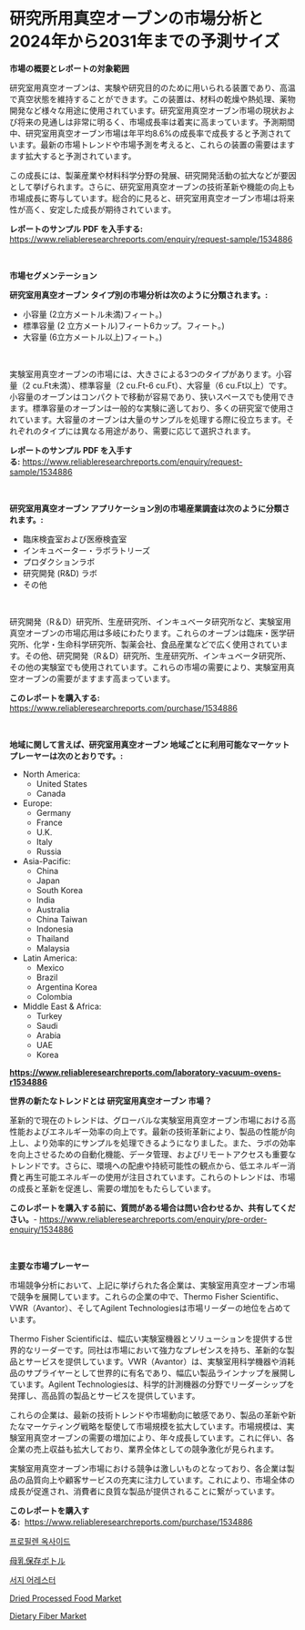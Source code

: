 <p><h1>研究所用真空オーブンの市場分析と2024年から2031年までの予測サイズ</h1></p><p><strong>市場の概要とレポートの対象範囲</strong></p>
<p><p>研究室用真空オーブンは、実験や研究目的のために用いられる装置であり、高温で真空状態を維持することができます。この装置は、材料の乾燥や熱処理、薬物開発など様々な用途に使用されています。研究室用真空オーブン市場の現状および将来の見通しは非常に明るく、市場成長率は着実に高まっています。予測期間中、研究室用真空オーブン市場は年平均8.6%の成長率で成長すると予測されています。最新の市場トレンドや市場予測を考えると、これらの装置の需要はますます拡大すると予測されています。</p><p>この成長には、製薬産業や材料科学分野の発展、研究開発活動の拡大などが要因として挙げられます。さらに、研究室用真空オーブンの技術革新や機能の向上も市場成長に寄与しています。総合的に見ると、研究室用真空オーブン市場は将来性が高く、安定した成長が期待されています。</p></p>
<p><strong>レポートのサンプル PDF を入手する:</strong> <a href="https://www.reliableresearchreports.com/enquiry/request-sample/1534886">https://www.reliableresearchreports.com/enquiry/request-sample/1534886</a></p>
<p>&nbsp;</p>
<p><strong>市場セグメンテーション</strong></p>
<p><strong>研究室用真空オーブン タイプ別の市場分析は次のように分類されます。:</strong></p>
<p><ul><li>小容量 (2立方メートル未満)フィート。)</li><li>標準容量 (2 立方メートル)フィート6カップ。フィート。)</li><li>大容量 (6立方メートル以上)フィート。)</li></ul></p>
<p>&nbsp;</p>
<p><p>実験室用真空オーブンの市場には、大きさによる3つのタイプがあります。小容量（2 cu.Ft未満）、標準容量（2 cu.Ft-6 cu.Ft）、大容量（6 cu.Ft以上）です。小容量のオーブンはコンパクトで移動が容易であり、狭いスペースでも使用できます。標準容量のオーブンは一般的な実験に適しており、多くの研究室で使用されています。大容量のオーブンは大量のサンプルを処理する際に役立ちます。それぞれのタイプには異なる用途があり、需要に応じて選択されます。</p></p>
<p><strong>レポートのサンプル PDF を入手する:</strong>&nbsp;<a href="https://www.reliableresearchreports.com/enquiry/request-sample/1534886">https://www.reliableresearchreports.com/enquiry/request-sample/1534886</a></p>
<p>&nbsp;</p>
<p><strong> 研究室用真空オーブン アプリケーション別の市場産業調査は次のように分類されます。:</strong></p>
<p><ul><li>臨床検査室および医療検査室</li><li>インキュベーター・ラボラトリーズ</li><li>プロダクションラボ</li><li>研究開発 (R&D) ラボ</li><li>その他</li></ul></p>
<p>&nbsp;</p>
<p><p>研究開発（R＆D）研究所、生産研究所、インキュベータ研究所など、実験室用真空オーブンの市場応用は多岐にわたります。これらのオーブンは臨床・医学研究所、化学・生命科学研究所、製薬会社、食品産業などで広く使用されています。その他、研究開発（R＆D）研究所、生産研究所、インキュベータ研究所、その他の実験室でも使用されています。これらの市場の需要により、実験室用真空オーブンの需要がますます高まっています。</p></p>
<p><strong>このレポートを購入する:</strong>&nbsp; <a href="https://www.reliableresearchreports.com/purchase/1534886">https://www.reliableresearchreports.com/purchase/1534886</a></p>
<p>&nbsp;</p>
<p><strong>地域に関して言えば、研究室用真空オーブン 地域ごとに利用可能なマーケットプレーヤーは次のとおりです。:</strong></p>
<p><ul>
    <li>
        North America:
        <ul>
            <li>United States</li>
            <li>Canada</li>
        </ul>
    </li>
    <li>
        Europe:
        <ul>
            <li>Germany</li>
            <li>France</li>
            <li>U.K.</li>
            <li>Italy</li>
            <li>Russia</li>
        </ul>
    </li>
    <li>
        Asia-Pacific:
        <ul>
            <li>China</li>
            <li>Japan</li>
            <li>South Korea</li>
            <li>India</li>
            <li>Australia</li>
            <li>China Taiwan</li>
            <li>Indonesia</li>
            <li>Thailand</li>
            <li>Malaysia</li>
        </ul>
    </li>
    <li>
        Latin America:
        <ul>
            <li>Mexico</li>
            <li>Brazil</li>
            <li>Argentina Korea</li>
            <li>Colombia</li>
        </ul>
    </li>
    <li>
        Middle East & Africa:
        <ul>
            <li>Turkey</li>
            <li>Saudi</li>
            <li>Arabia</li>
            <li>UAE</li>
            <li>Korea</li>
        </ul>
    </li>
    </ul></p>
<p><strong><a href="https://www.reliableresearchreports.com/laboratory-vacuum-ovens-r1534886">https://www.reliableresearchreports.com/laboratory-vacuum-ovens-r1534886</a></strong>&nbsp;</p>
<p><strong>世界の新たなトレンドとは 研究室用真空オーブン 市場？</strong></p>
<p><p>革新的で現在のトレンドは、グローバルな実験室用真空オーブン市場における高性能およびエネルギー効率の向上です。最新の技術革新により、製品の性能が向上し、より効率的にサンプルを処理できるようになりました。また、ラボの効率を向上させるための自動化機能、データ管理、およびリモートアクセスも重要なトレンドです。さらに、環境への配慮や持続可能性の観点から、低エネルギー消費と再生可能エネルギーの使用が注目されています。これらのトレンドは、市場の成長と革新を促進し、需要の増加をもたらしています。</p></p>
<p><strong>このレポートを購入する前に、質問がある場合は問い合わせるか、共有してください。</strong>- <a href="https://www.reliableresearchreports.com/enquiry/pre-order-enquiry/1534886">https://www.reliableresearchreports.com/enquiry/pre-order-enquiry/1534886</a></p>
<p>&nbsp;</p>
<p><strong>主要な市場プレーヤー</strong></p>
<p><p>市場競争分析において、上記に挙げられた各企業は、実験室用真空オーブン市場で競争を展開しています。これらの企業の中で、Thermo Fisher Scientific、VWR（Avantor）、そしてAgilent Technologiesは市場リーダーの地位を占めています。</p><p>Thermo Fisher Scientificは、幅広い実験室機器とソリューションを提供する世界的なリーダーです。同社は市場において強力なプレゼンスを持ち、革新的な製品とサービスを提供しています。VWR（Avantor）は、実験室用科学機器や消耗品のサプライヤーとして世界的に有名であり、幅広い製品ラインナップを展開しています。Agilent Technologiesは、科学的計測機器の分野でリーダーシップを発揮し、高品質の製品とサービスを提供しています。</p><p>これらの企業は、最新の技術トレンドや市場動向に敏感であり、製品の革新や新たなマーケティング戦略を駆使して市場規模を拡大しています。市場規模は、実験室用真空オーブンの需要の増加により、年々成長しています。これに伴い、各企業の売上収益も拡大しており、業界全体としての競争激化が見られます。</p><p>実験室用真空オーブン市場における競争は激しいものとなっており、各企業は製品の品質向上や顧客サービスの充実に注力しています。これにより、市場全体の成長が促進され、消費者に良質な製品が提供されることに繋がっています。</p></p>
<p><strong>このレポートを購入する:</strong>&nbsp;&nbsp;<a href="https://www.reliableresearchreports.com/purchase/1534886">https://www.reliableresearchreports.com/purchase/1534886</a></p>
<p><p><a href="https://github.com/Maeennan456456/Market-Research-Report-List-1/blob/main/322128416777.md">프로필렌 옥사이드</a></p><p><a href="https://medium.com/@alliegrater55/%E6%AF%8D%E4%B9%B3%E4%BF%9D%E5%AD%98%E3%83%9C%E3%83%88%E3%83%AB%E5%B8%82%E5%A0%B4%E3%81%AF-%E5%B8%82%E5%A0%B4%E3%82%B7%E3%82%A7%E3%82%A2-%E5%B8%82%E5%A0%B4%E3%83%88%E3%83%AC%E3%83%B3%E3%83%89-%E5%B8%82%E5%A0%B4%E6%88%90%E9%95%B7%E3%81%AB%E9%96%A2%E3%81%99%E3%82%8B%E6%83%85%E5%A0%B1%E3%82%92%E6%8F%90%E4%BE%9B%E3%81%97%E3%81%BE%E3%81%99-d5712512b740">母乳保存ボトル</a></p><p><a href="https://github.com/royErdmtyan906778/Market-Research-Report-List-1/blob/main/934517316778.md">서지 어레스터</a></p><p><a href="https://github.com/redneck06/Market-Research-Report-List-2/blob/main/dried-processed-food-market.md">Dried Processed Food Market</a></p><p><a href="https://github.com/nicoletavirag/Market-Research-Report-List-2/blob/main/dietary-fiber-market.md">Dietary Fiber Market</a></p></p>